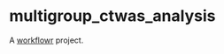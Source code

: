 # multigroup_ctwas_analysis

A [workflowr][] project.

[workflowr]: https://github.com/workflowr/workflowr
